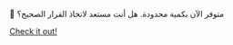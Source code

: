 🎁 متوفر الآن بكمية محدودة. هل أنت مستعد لاتخاذ القرار الصحيح؟

[Check it out!](https://www.facebook.com/share/17TW2PL6Tj/)